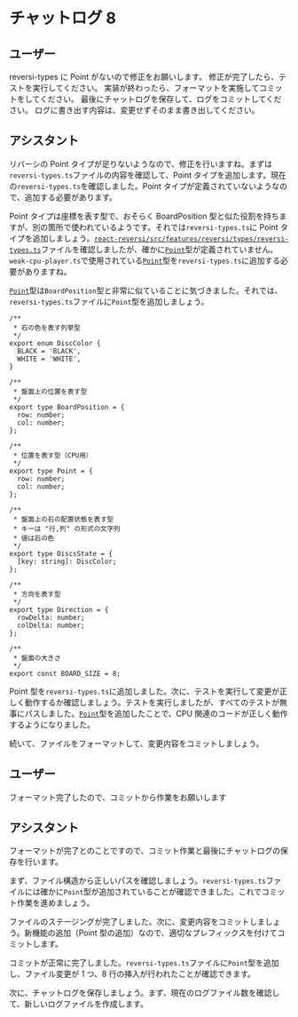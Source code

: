 # チャットログ 8

## ユーザー

reversi-types に Point がないので修正をお願いします。
修正が完了したら、テストを実行してください。
実装が終わったら、フォーマットを実施してコミットをしてください。
最後にチャットログを保存して、ログをコミットしてください。
ログに書き出す内容は、変更せずそのまま書き出してください。

## アシスタント

リバーシの Point タイプが足りないようなので、修正を行いますね。まずは`reversi-types.ts`ファイルの内容を確認して、Point タイプを追加します。現在の`reversi-types.ts`を確認しました。Point タイプが定義されていないようなので、追加する必要があります。

Point タイプは座標を表す型で、おそらく BoardPosition 型と似た役割を持ちますが、別の箇所で使われているようです。それでは`reversi-types.ts`に Point タイプを追加しましょう。[`react-reversi/src/features/reversi/types/reversi-types.ts`](react-reversi/src/features/reversi/types/reversi-types.ts)ファイルを確認しましたが、確かに[`Point`](react-reversi/src/features/reversi/cpu-player/types/cpu-player-types.ts)型が定義されていません。`weak-cpu-player.ts`で使用されている[`Point`](react-reversi/src/features/reversi/cpu-player/types/cpu-player-types.ts)型を`reversi-types.ts`に追加する必要がありますね。

[`Point`](react-reversi/src/features/reversi/cpu-player/types/cpu-player-types.ts)型は`BoardPosition`型と非常に似ていることに気づきました。それでは、`reversi-types.ts`ファイルに`Point`型を追加しましょう。

```
/**
 * 石の色を表す列挙型
 */
export enum DiscColor {
  BLACK = 'BLACK',
  WHITE = 'WHITE',
}

/**
 * 盤面上の位置を表す型
 */
export type BoardPosition = {
  row: number;
  col: number;
};

/**
 * 位置を表す型（CPU用）
 */
export type Point = {
  row: number;
  col: number;
};

/**
 * 盤面上の石の配置状態を表す型
 * キーは "行,列" の形式の文字列
 * 値は石の色
 */
export type DiscsState = {
  [key: string]: DiscColor;
};

/**
 * 方向を表す型
 */
export type Direction = {
  rowDelta: number;
  colDelta: number;
};

/**
 * 盤面の大きさ
 */
export const BOARD_SIZE = 8;
```

Point 型を`reversi-types.ts`に追加しました。次に、テストを実行して変更が正しく動作するか確認しましょう。テストを実行しましたが、すべてのテストが無事にパスしました。[`Point`](react-reversi/src/features/reversi/types/reversi-types.ts)型を追加したことで、CPU 関連のコードが正しく動作するようになりました。

続いて、ファイルをフォーマットして、変更内容をコミットしましょう。

## ユーザー

フォーマット完了したので、コミットから作業をお願いします

## アシスタント

フォーマットが完了とのことですので、コミット作業と最後にチャットログの保存を行います。

まず、ファイル構造から正しいパスを確認しましょう。`reversi-types.ts`ファイルには確かに`Point`型が追加されていることが確認できました。これでコミット作業を進めましょう。

ファイルのステージングが完了しました。次に、変更内容をコミットしましょう。新機能の追加（Point 型の追加）なので、適切なプレフィックスを付けてコミットします。

コミットが正常に完了しました。`reversi-types.ts`ファイルに`Point`型を追加し、ファイル変更が 1 つ、8 行の挿入が行われたことが確認できます。

次に、チャットログを保存しましょう。まず、現在のログファイル数を確認して、新しいログファイルを作成します。
